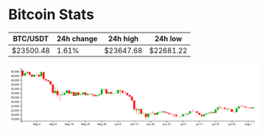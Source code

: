 # Bitcoin Stats

BTC/USDT|24h change|24h high|24h low|
|---|---|---|---|
|$23500.48|1.61%|$23647.68|$22681.22|

<img src="./chart.svg">
